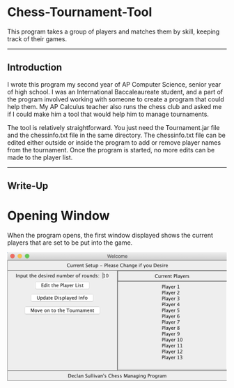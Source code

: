 # Chess-Tournament-Tool
This program takes a group of players and matches them by skill, keeping track of their games.

<hr>

<h2>Introduction</h2>

I wrote this program my second year of AP Computer Science, senior year of high school. I was an International Baccaleaureate student, and a part of the program involved working with someone to create a program that could help them. My AP Calculus teacher also runs the chess club and asked me if I could make him a tool that would help him to manage tournaments.

The tool is relatively straightforward. You just need the Tournament.jar file and the chessinfo.txt file in the same directory. The chessinfo.txt file can be edited either outside or inside the program to add or remove player names from the tournament. Once the program is started, no more edits can be made to the player list.

<hr>

<h2>Write-Up</h2>

<h1>Opening Window</h1>

When the program opens, the first window displayed shows the current players that are set to be put into the game.

<img src="/images/players.png"></img>
